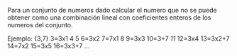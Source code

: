 Para un conjunto de numeros dado calcular el numero que no se puede obtener como una combinación lineal con coeficientes enteros de los numeros del conjunto.

Ejemplo:
{3,7}
3=3x1
4
5
6=3x2
7=7x1
8
9=3x3
10=3+7
*11*
12=3x4
13=3x2+7
14=7x2
15=3x5
16=3x3+7
...
